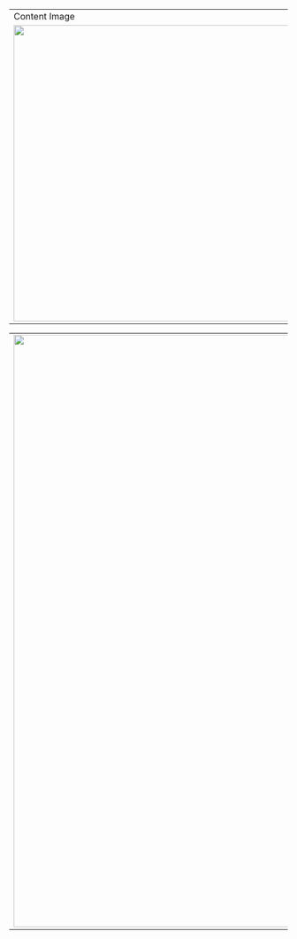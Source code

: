 <table>
  <tr>
    <td>Content Image</td>
     <td>Stylized Image</td>
  </tr>
  <tr>
    <td><img src="https://github.com/emreyesilyurt/neural_style_transfer/blob/master/content.jpg?raw=true" width=535 ></td>
    <td><img src="https://github.com/emreyesilyurt/neural_style_transfer/blob/master/stylized-image.png?raw=true" width=535 ></td>
  </tr>
   </table>
 <table>
  <tr>
  	<td><img src=" https://github.com/emreyesilyurt/neural_style_transfer/blob/master/style.jpg?raw=true" width=1070 ></td>
  </tr>
 </table>


